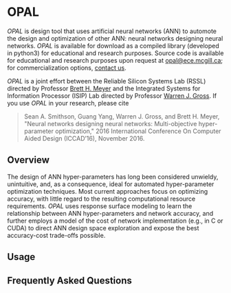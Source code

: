 # OPAL

*OPAL* is design tool that uses artificial neural networks (ANN) to automote the design and optimization of other ANN: neural networks designing neural networks.  *OPAL* is available for download as a compiled library (developed in python3) for educational and research purposes.  Source code is available for educational and research purposes upon request at [opal@ece.mcgill.ca](mailto:opal@ece.mcgill.ca); for commercialization options, [contact us](mailto:opal@ece.mcgil.ca).

*OPAL* is a joint effort between the Reliable Silicon Systems Lab (RSSL) directed by Professor [Brett H. Meyer](http://rssl.ece.mcgill.ca) and the Integrated Systems for Information Processor (ISIP) Lab directed by Professor [Warren J. Gross](http://www.isip.ece.mcgill.ca).  If you use *OPAL* in your research, please cite
> Sean A. Smithson, Guang Yang, Warren J. Gross, and Brett H. Meyer, "Neural networks designing neural networks: Multi-objective hyper-parameter optimization," 2016 International Conference On Computer Aided Design (ICCAD’16), November 2016.

## Overview

The design of ANN hyper-parameters has long been considered unwieldy, unintuitive, and, as a consequence, ideal for automated hyper-parameter optimization techniques.  Most current approaches focus on optimizing accuracy, with little regard to the resulting computational resource requirements.  *OPAL* uses response surface modeling to learn the relationship between ANN hyper-parameters and network accuracy, and further employs a model of the cost of network implementation (e.g., in C or CUDA) to direct ANN design space exploration and expose the best accuracy-cost trade-offs possible.

## Usage



## Frequently Asked Questions

